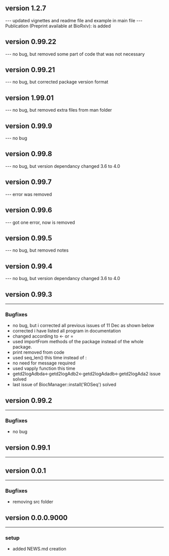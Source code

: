 ## version 1.2.7

--- updated vignettes and readme file and example in main file
--- Publication (Preprint available at BioRxiv): is added

## version 0.99.22

--- no bug, but removed some part of code that was not necessary

## version 0.99.21

--- no bug, but corrected package version format

## version 1.99.01

--- no bug, but removed extra files from man folder

## version 0.99.9

--- no bug

## version 0.99.8

--- no bug, but version dependancy changed 3.6 to 4.0

## version 0.99.7

--- error was removed


## version 0.99.6

--- got one error, now is removed 


## version 0.99.5

--- no bug, but removed notes 

## version 0.99.4

--- no bug, but version dependancy changed 3.6 to 4.0

## version 0.99.3

---

### Bugfixes

- no bug, but i corrected all previous issues of 11 Dec as shown below
- corrected i have listed all program in documentation
- changed according to <- or =
- used importFrom methods of the package instead of the whole package.
- print removed from code
- used seq_len() this time instead of :
- no need for message required 
- used vapply function this time
- getd2logAdbda<-getd2logAdb2<-getd2logAdadb<-getd2logAda2 issue solved
- last issue of BiocManager::install('ROSeq') solved

## version 0.99.2

---


### Bugfixes

- no bug


## version 0.99.1

---


## version 0.0.1

---


### Bugfixes

- removing src folder


## version 0.0.0.9000

---

### setup

- added NEWS.md creation

